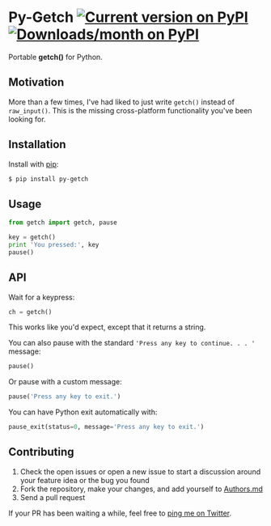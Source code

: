 Py-Getch [![Current version on PyPI](http://img.shields.io/pypi/v/py-getch.svg?style=flat-square)][pypi] [![Downloads/month on PyPI](http://img.shields.io/pypi/dm/py-getch.svg?style=flat-square)][pypi]
========

Portable **getch()** for Python.


Motivation
----------

More than a few times, I've had liked to just write `getch()` instead of
`raw_input()`. This is the missing cross-platform functionality you've been
looking for.


Installation
------------

Install with [pip][]:

```bash
$ pip install py-getch
```


Usage
-----

```python
from getch import getch, pause

key = getch()
print 'You pressed:', key
pause()
```


API
---

Wait for a keypress:

```python
ch = getch()
```

This works like you'd expect, except that it returns a string.

You can also pause with the standard `'Press any key to continue. . . '` message:

```python
pause()
```

Or pause with a custom message:

```python
pause('Press any key to exit.')
```

You can have Python exit automatically with:

```python
pause_exit(status=0, message='Press any key to exit.')
```


Contributing
------------

1. Check the open issues or open a new issue to start a discussion around
   your feature idea or the bug you found
2. Fork the repository, make your changes, and add yourself to [Authors.md](./AUTHORS.md)
3. Send a pull request

If your PR has been waiting a while, feel free to [ping me on Twitter][twitter].


[pypi]: http://pypi.python.org/pypi/py-getch/
[pip]: http://pypi.python.org/pypi/pip
[twitter]: http://twitter.com/joeyespo
